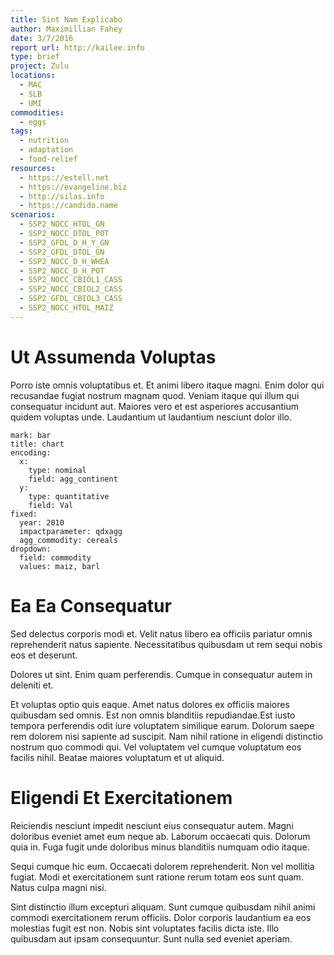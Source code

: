 ```yaml
---
title: Sint Nam Explicabo
author: Maximillian Fahey
date: 3/7/2016
report url: http://kailee.info
type: brief
project: Zulu
locations:
  - MAC
  - SLB
  - UMI
commodities:
  - eggs
tags:
  - nutrition
  - adaptation
  - food-relief
resources:
  - https://estell.net
  - https://evangeline.biz
  - http://silas.info
  - https://candido.name
scenarios:
  - SSP2_NOCC_HTOL_GN
  - SSP2_NOCC_DTOL_POT
  - SSP2_GFDL_D_H_Y_GN
  - SSP2_GFDL_DTOL_GN
  - SSP2_NOCC_D_H_WHEA
  - SSP2_NOCC_D_H_POT
  - SSP2_NOCC_CBIOL1_CASS
  - SSP2_NOCC_CBIOL2_CASS
  - SSP2_GFDL_CBIOL3_CASS
  - SSP2_NOCC_HTOL_MAIZ
---
```

# Ut Assumenda Voluptas
Porro iste omnis voluptatibus et. Et animi libero itaque magni. Enim dolor qui recusandae fugiat nostrum magnam quod. Veniam itaque qui illum qui consequatur incidunt aut. Maiores vero et est asperiores accusantium quidem voluptas unde. Laudantium ut laudantium nesciunt dolor illo.

```vis
mark: bar
title: chart
encoding:
  x:
    type: nominal
    field: agg_continent
  y:
    type: quantitative
    field: Val
fixed:
  year: 2010
  impactparameter: qdxagg
  agg_commodity: cereals
dropdown:
  field: commodity
  values: maiz, barl
```

# Ea Ea Consequatur
Sed delectus corporis modi et. Velit natus libero ea officiis pariatur omnis reprehenderit natus sapiente. Necessitatibus quibusdam ut rem sequi nobis eos et deserunt.
 Dolores ut sint. Enim quam perferendis. Cumque in consequatur autem in deleniti et.
 Et voluptas optio quis eaque. Amet natus dolores ex officiis maiores quibusdam sed omnis. Est non omnis blanditiis repudiandae.Est iusto tempora perferendis odit iure voluptatem similique earum. Dolorum saepe rem dolorem nisi sapiente ad suscipit. Nam nihil ratione in eligendi distinctio nostrum quo commodi qui. Vel voluptatem vel cumque voluptatum eos facilis nihil. Beatae maiores voluptatum et ut aliquid.

# Eligendi Et Exercitationem
Reiciendis nesciunt impedit nesciunt eius consequatur autem. Magni doloribus eveniet amet eum neque ab. Laborum occaecati quis. Dolorum quia in. Fuga fugit unde doloribus minus blanditiis numquam odio itaque.
 Sequi cumque hic eum. Occaecati dolorem reprehenderit. Non vel mollitia fugiat. Modi et exercitationem sunt ratione rerum totam eos sunt quam. Natus culpa magni nisi.
 Sint distinctio illum excepturi aliquam. Sunt cumque quibusdam nihil animi commodi exercitationem rerum officiis. Dolor corporis laudantium ea eos molestias fugit est non. Nobis sint voluptates facilis dicta iste. Illo quibusdam aut ipsam consequuntur. Sunt nulla sed eveniet aperiam.
